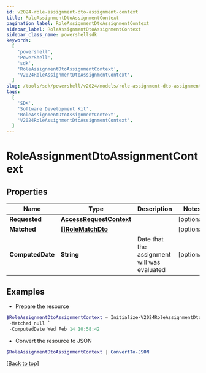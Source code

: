 ```yaml
---
id: v2024-role-assignment-dto-assignment-context
title: RoleAssignmentDtoAssignmentContext
pagination_label: RoleAssignmentDtoAssignmentContext
sidebar_label: RoleAssignmentDtoAssignmentContext
sidebar_class_name: powershellsdk
keywords:
  [
    'powershell',
    'PowerShell',
    'sdk',
    'RoleAssignmentDtoAssignmentContext',
    'V2024RoleAssignmentDtoAssignmentContext',
  ]
slug: /tools/sdk/powershell/v2024/models/role-assignment-dto-assignment-context
tags:
  [
    'SDK',
    'Software Development Kit',
    'RoleAssignmentDtoAssignmentContext',
    'V2024RoleAssignmentDtoAssignmentContext',
  ]
---
```


# RoleAssignmentDtoAssignmentContext

## Properties

| Name | Type | Description | Notes |
| --- | --- | --- | --- |
| **Requested** | [**AccessRequestContext**](access-request-context) |  | [optional] |
| **Matched** | [**[]RoleMatchDto**](role-match-dto) |  | [optional] |
| **ComputedDate** | **String** | Date that the assignment will was evaluated | [optional] |

## Examples

- Prepare the resource

```powershell
$RoleAssignmentDtoAssignmentContext = Initialize-V2024RoleAssignmentDtoAssignmentContext  -Requested null `
 -Matched null `
 -ComputedDate Wed Feb 14 10:58:42
```

- Convert the resource to JSON

```powershell
$RoleAssignmentDtoAssignmentContext | ConvertTo-JSON
```

[[Back to top]](#)

